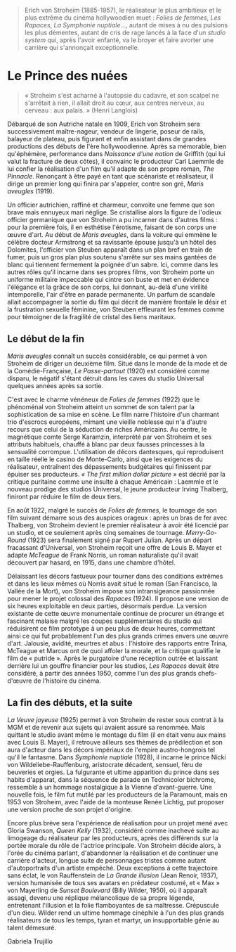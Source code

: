 > Erich von Stroheim (1885-1957), le réalisateur le plus ambitieux et le plus extrême du cinéma hollywoodien muet : _Folies de femmes_, _Les Rapaces_, _La Symphonie nuptiale_..., autant de mises à nu des pulsions les plus démentes, autant de cris de rage lancés à la face d'un _studio system_ qui, après l'avoir enfanté, va le broyer et faire avorter une carrière qui s'annonçait exceptionnelle.

# Le Prince des nuées

> « Stroheim s'est acharné à l'autopsie du cadavre, et son scalpel ne s'arrêtait à rien, il allait droit au cœur, aux centres nerveux, au cerveau : aux palais. » (Henri Langlois)

Débarqué de son Autriche natale en 1909, Erich von Stroheim sera successivement maître-nageur, vendeur de lingerie, poseur de rails, balayeur de plateau, puis figurant et enfin assistant dans de grandes productions des débuts de l'ère hollywoodienne. Après sa mémorable, bien qu'éphémère, performance dans _Naissance d'une nation_ de Griffith (qui lui valut la fracture de deux côtes), il convainc le producteur Carl Laemmle de lui confier la réalisation d'un film qu'il adapte de son propre roman, _The Pinnacle_. Renonçant à être payé en tant que scénariste et réalisateur, il dirige un premier long qui finira par s'appeler, contre son gré, _Maris aveugles_ (1919).

Un officier autrichien, raffiné et charmeur, convoite une femme que son brave mais ennuyeux mari néglige. Se cristallise alors la figure de l'odieux officier germanique que von Stroheim a pu incarner dans d'autres films : pour la première fois, il en esthétise l'érotisme, faisant de son corps une œuvre d'art. Au début de _Maris aveugles_, dans la voiture qui emmène le célèbre docteur Armstrong et sa ravissante épouse jusqu'à un hôtel des Dolomites, l'officier von Steuben apparaît dans un plan bref en train de fumer, puis un gros plan plus soutenu s'arrête sur ses mains gantées de blanc qui tiennent fermement la poignée d'un sabre. Ici, comme dans les autres rôles qu'il incarne dans ses propres films, von Stroheim porte un uniforme militaire impeccable qui cintre son buste et met en évidence l'élégance et la grâce de son corps, lui donnant, au-delà d'une virilité intemporelle, l'air d'être en parade permanente. Un parfum de scandale allait accompagner la sortie du film qui décrit de manière frontale le désir et la frustration sexuelle féminine, von Steuben effleurant les femmes comme pour témoigner de la fragilité de cristal des liens maritaux.

## Le début de la fin

_Maris aveugles_ connaît un succès considérable, ce qui permet à von Stroheim de diriger un deuxième film. Situé dans le monde de la mode et de la Comédie-Française, _Le Passe-partout_ (1920) est considéré comme disparu, le négatif s'étant détruit dans les caves du studio Universal quelques années après sa sortie.

C'est avec le charme vénéneux de _Folies de femmes_ (1922) que le phénoménal von Stroheim atteint un sommet de son talent par la sophistication de sa mise en scène. Le film narre l'histoire d'un charmant trio d'escrocs européens, mimant une vieille noblesse qui n'a d'autre recours que celui de la séduction de riches Américains. Au centre, le magnétique comte Serge Karamzin, interprété par von Stroheim et ses attributs habituels, chauffé à blanc par deux fausses princesses à la sensualité corrompue. L'utilisation de décors dantesques, qui reproduisent en taille réelle le casino de Monte-Carlo, ainsi que les exigences du réalisateur, entraînent des dépassements budgétaires qui finissent par épuiser ses producteurs. _« The first million dollar picture »_ est décrié par la critique puritaine comme une insulte à chaque Américain : Laemmle et le nouveau prodige des studios Universal, le jeune producteur Irving Thalberg, finiront par réduire le film de deux tiers.

En août 1922, malgré le succès de _Folies de femmes_, le tournage de son film suivant démarre sous des auspices orageux : après un bras de fer avec Thalberg, von Stroheim devient le premier réalisateur à avoir été licencié par un studio, et ce seulement après cinq semaines de tournage. _Merry-Go-Round_ (1923) sera finalement signé par Rupert Julian. Après un départ fracassant d'Universal, von Stroheim reçoit une offre de Louis B. Mayer et adapte _McTeague_ de Frank Norris, un roman naturaliste qu'il avait découvert par hasard, en 1915, dans une chambre d'hôtel.

Délaissant les décors fastueux pour tourner dans des conditions extrêmes et dans les lieux mêmes où Norris avait situé le roman (San Francisco, la Vallée de la Mort), von Stroheim impose son intransigeance passionnée pour mener le projet colossal des _Rapaces_ (1924). Il propose une version de six heures exploitable en deux parties, désormais perdue. La version existante de cette œuvre monumentale continue de procurer un étrange et fascinant malaise malgré les coupes supplémentaires du studio qui réduisirent ce film prototype à un peu plus de deux heures, commettant ainsi ce qui fut probablement l'un des plus grands crimes envers une œuvre d'art. Jalousie, avidité, meurtres et abus : l'histoire des rapports entre Trina, McTeague et Marcus ont de quoi affoler la morale, et la critique qualifie le film de « putride ». Après le purgatoire d'une réception outrée et laissant derrière lui un gouffre financier pour les studios, _Les Rapaces_ devait être considéré, à partir des années 1950, comme l'un des plus grands chefs-d'œuvre de l'histoire du cinéma.

## La fin des débuts, et la suite

_La Veuve joyeuse_ (1925) permet à von Stroheim de rester sous contrat à la MGM et de revenir aux sujets qui avaient assuré sa renommée. Mais quittant le studio avant même le montage du film (il en était venu aux mains avec Louis B. Mayer), il retrouve ailleurs ses thèmes de prédilection et son aura d'acteur dans les décors impériaux de l'empire austro-hongrois tel qu'il le fantasme. Dans _Symphonie nuptiale_ (1928), il incarne le prince Nicki von Wildeliebe-Rauffenburg, aristocrate décadent, sensuel, féru de beuveries et orgies. La fulgurante et ultime apparition du prince dans ses habits d'apparat, dans la séquence de parade en Technicolor bichrome, ressemble à un hommage nostalgique à la Vienne d'avant-guerre. Une nouvelle fois, le film fut mutilé par les producteurs de la Paramount, mais en 1953 von Stroheim, avec l'aide de la monteuse Renée Lichtig, put proposer une version proche de son projet d'origine.

Encore plus brève sera l'expérience de réalisation pour un projet mené avec Gloria Swanson, _Queen Kelly_ (1932), considéré comme inachevé suite au limogeage du réalisateur par les producteurs, après des différends sur la portée morale du rôle de l'actrice principale. Von Stroheim décide alors, à l'orée du cinéma parlant, d'abandonner la réalisation et de continuer une carrière d'acteur, longue suite de personnages tristes comme autant d'autoportraits d'un artiste empêché. Deux exceptions à cette trajectoire sans éclat, le von Rauffenstein de _La Grande illusion_ (Jean Renoir, 1937), version humanisée de tous ses avatars en prédateur costumé, et « Max » von Mayerling de _Sunset Boulevard_ (Billy Wilder, 1950), où il apparaît assagi, devenu une réplique mélancolique de sa propre légende, entretenant l'illusion et la folie flamboyantes de sa maîtresse. Crépuscule d'un dieu. Wilder rend un ultime hommage cinéphile à l'un des plus grands réalisateurs de tous les temps, tyran et martyr, un insupportable génie au talent démesuré.

Gabriela Trujillo
